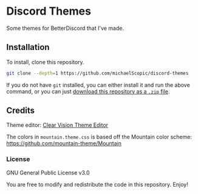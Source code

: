 # Discord Themes

Some themes for BetterDiscord that I've made.

## Installation

To install, clone this repository.

```sh
git clone --depth=1 https://github.com/michaelScopic/discord-themes
```

If you do not have `git` installed, you can either install it and run the above command, or you can just [download this repository as a `.zip` file](https://github.com/michaelScopic/discord-themes/archive/refs/heads/main.zip).

## Credits

Theme editor: [Clear Vision Theme Editor](https://bdeditor.dev/theme/clearvision)

The colors in `mountain.theme.css` is based off the Mountain color scheme: https://github.com/mountain-theme/Mountain

### License

GNU General Public License v3.0

You are free to modify and redistribute the code in this repository. Enjoy!
